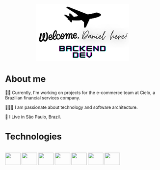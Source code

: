 <p align="center"><img width="60%" alt="Welcome, Daniel here! Backend Dev" src="images/github-readme-intro.png" /></p>

# **About me**
💙💼 Currently, I'm working on projects for the e-commerce team at Cielo, a Brazilian financial services company.

🧑🏻‍💻 I am passionate about technology and software architecture.

📍 I Live in São Paulo, Brazil.

# **Technologies**
<div style="display: inline_block"><br>
	<img align="center" height="40" width="50" src="https://cdn.jsdelivr.net/gh/devicons/devicon/icons/azure/azure-original.svg" />
	<img align="center" height="40" width="50" src="https://cdn.jsdelivr.net/gh/devicons/devicon/icons/csharp/csharp-original.svg" />
	<img align="center" height="40" width="50" src="https://cdn.jsdelivr.net/gh/devicons/devicon/icons/dot-net/dot-net-plain.svg" />
	<img align="center" height="40" width="50" src="https://cdn.jsdelivr.net/gh/devicons/devicon/icons/javascript/javascript-original.svg" />
	<img align="center" height="40" width="50" src="https://cdn.jsdelivr.net/gh/devicons/devicon/icons/redis/redis-original.svg" />
  <img align="center" height="40" width="50" src="https://cdn.jsdelivr.net/gh/devicons/devicon/icons/docker/docker-original.svg" />
	<img align="center" height="40" width="50" src="https://cdn.jsdelivr.net/gh/devicons/devicon/icons/microsoftsqlserver/microsoftsqlserver-plain.svg" />
</div>
